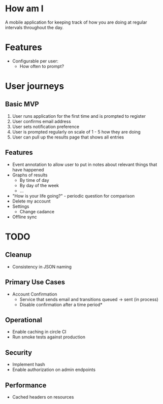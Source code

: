 # How am I

A mobile application for keeping track of how you are doing at regular intervals throughout the day.

# Features

* Configurable per user:
    * How often to prompt?

# User journeys

## Basic MVP

1. User runs application for the first time and is prompted to register
2. User confirms email address
3. User sets notification preference
4. User is prompted regularly on scale of 1 - 5 how they are doing
5. User can pull up the results page that shows all entries


## Features

* Event annotation to allow user to put in notes about relevant things that have happened
* Graphs of results
    * By time of day
    * By day of the week
    * ... 
* "How is your life going?" - periodic question for comparison
* Delete my account
* Settings
    * Change cadance
* Offline sync

# TODO
## Cleanup
* Consistency in JSON naming

## Primary Use Cases
* Account Confirmation
    * Service that sends email and transitions queued -> sent (in process)
    * Disable confirmation after a time period* 

## Operational
* Enable caching in circle CI
* Run smoke tests against production

## Security
* Implement hash
* Enable authorization on admin endpoints

## Performance
* Cached headers on resources